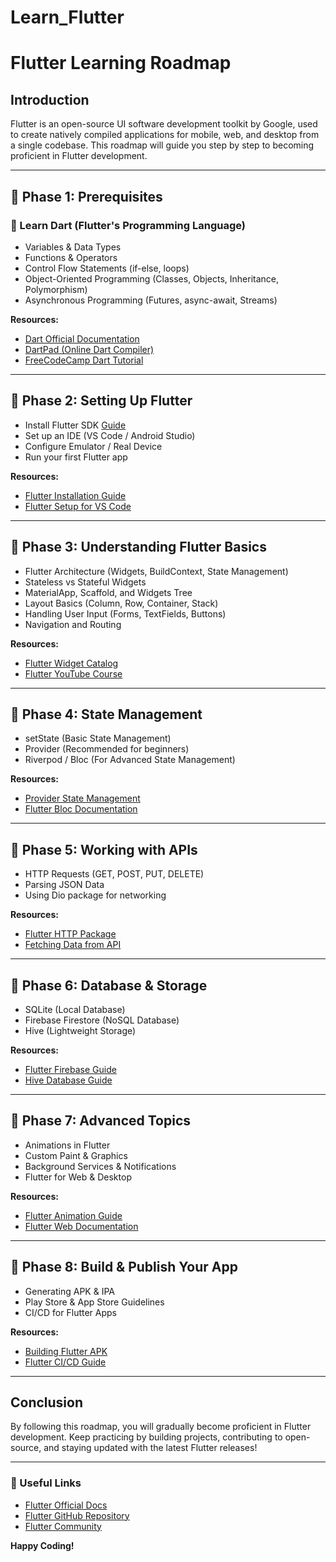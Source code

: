 # Learn_Flutter
# Flutter Learning Roadmap 

##  Introduction
Flutter is an open-source UI software development toolkit by Google, used to create natively compiled applications for mobile, web, and desktop from a single codebase. This roadmap will guide you step by step to becoming proficient in Flutter development.

---

## 🎯 Phase 1: Prerequisites

### 🔹 Learn Dart (Flutter's Programming Language)
- Variables & Data Types
- Functions & Operators
- Control Flow Statements (if-else, loops)
- Object-Oriented Programming (Classes, Objects, Inheritance, Polymorphism)
- Asynchronous Programming (Futures, async-await, Streams)

 **Resources:**
- [Dart Official Documentation](https://dart.dev/guides)
- [DartPad (Online Dart Compiler)](https://dartpad.dev/)
- [FreeCodeCamp Dart Tutorial](https://www.youtube.com/watch?v=Ej_Pcr4uC2Q)

---

## 🎯 Phase 2: Setting Up Flutter
- Install Flutter SDK [Guide](https://docs.flutter.dev/get-started/install)
- Set up an IDE (VS Code / Android Studio)
- Configure Emulator / Real Device
- Run your first Flutter app

 **Resources:**
- [Flutter Installation Guide](https://docs.flutter.dev/get-started/install)
- [Flutter Setup for VS Code](https://code.visualstudio.com/docs/flutter)

---

## 🎯 Phase 3: Understanding Flutter Basics
- Flutter Architecture (Widgets, BuildContext, State Management)
- Stateless vs Stateful Widgets
- MaterialApp, Scaffold, and Widgets Tree
- Layout Basics (Column, Row, Container, Stack)
- Handling User Input (Forms, TextFields, Buttons)
- Navigation and Routing

 **Resources:**
- [Flutter Widget Catalog](https://docs.flutter.dev/ui/widgets)
- [Flutter YouTube Course](https://www.youtube.com/watch?v=1ukSR1GRtMU)

---

## 🎯 Phase 4: State Management
- setState (Basic State Management)
- Provider (Recommended for beginners)
- Riverpod / Bloc (For Advanced State Management)

 **Resources:**
- [Provider State Management](https://docs.flutter.dev/development/data-and-backend/state-mgmt/simple)
- [Flutter Bloc Documentation](https://bloclibrary.dev/)

---

## 🎯 Phase 5: Working with APIs
- HTTP Requests (GET, POST, PUT, DELETE)
- Parsing JSON Data
- Using Dio package for networking

 **Resources:**
- [Flutter HTTP Package](https://pub.dev/packages/http)
- [Fetching Data from API](https://docs.flutter.dev/cookbook/networking/fetch-data)

---

## 🎯 Phase 6: Database & Storage
- SQLite (Local Database)
- Firebase Firestore (NoSQL Database)
- Hive (Lightweight Storage)

 **Resources:**
- [Flutter Firebase Guide](https://firebase.google.com/docs/flutter/setup)
- [Hive Database Guide](https://pub.dev/packages/hive)

---

## 🎯 Phase 7: Advanced Topics
- Animations in Flutter
- Custom Paint & Graphics
- Background Services & Notifications
- Flutter for Web & Desktop

 **Resources:**
- [Flutter Animation Guide](https://docs.flutter.dev/ui/animations)
- [Flutter Web Documentation](https://docs.flutter.dev/platform-integration/web)

---

## 🎯 Phase 8: Build & Publish Your App
- Generating APK & IPA
- Play Store & App Store Guidelines
- CI/CD for Flutter Apps

 **Resources:**
- [Building Flutter APK](https://docs.flutter.dev/deployment/android)
- [Flutter CI/CD Guide](https://docs.codemagic.io/getting-started/building-a-flutter-app/)

---

##  Conclusion
By following this roadmap, you will gradually become proficient in Flutter development. Keep practicing by building projects, contributing to open-source, and staying updated with the latest Flutter releases!

---

### 🔗 Useful Links
- [Flutter Official Docs](https://docs.flutter.dev/)
- [Flutter GitHub Repository](https://github.com/flutter/flutter)
- [Flutter Community](https://flutter.dev/community)

 **Happy Coding!** 
